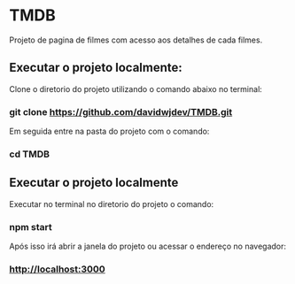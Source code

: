 # TMDB

Projeto de pagina de filmes com acesso aos detalhes de cada filmes.

## Executar o projeto localmente:
Clone o diretorio do projeto utilizando o comando abaixo no terminal:
### git clone https://github.com/davidwjdev/TMDB.git

Em seguida entre na pasta do projeto com o comando:
### cd TMDB 

## Executar o projeto localmente

Executar no terminal no diretorio do projeto o comando:
### npm start

Após isso irá abrir a janela do projeto ou acessar o endereço no navegador:
### [http://localhost:3000](http://localhost:3000)

